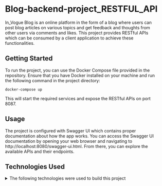 # Blog-backend-project_RESTFUL_API
In_Vogue Blog is an online platform in the form of a blog where users can post blog articles on various topics and get feedback and thoughts from other 
users via comments and likes. This project provides RESTful APIs which can be consumed by a client application to achieve these functionalities.
## Getting Started
To run the project, you can use the Docker Compose file provided in the repository.
Ensure that you have Docker installed on your machine and run the following command in the project directory:

```
docker-compose up

```
This will start the required services and expose the RESTful APIs on port 8087.


## Usage
The project is configured with Swagger UI which contains proper documentation about how the app works. You can access the Swagger UI documentation by opening 
your web browser and navigating to http://localhost:8080/swagger-ui.html. From there, you can explore the available APIs and their endpoints.

## Technologies Used
<details>
<summary>The following technologies were used to build this project </summary>

* Spring Boot
* Spring Security
* JWT 
* OAuth2
* PostgreSQL or MySQL
* Redis
* Kafka
* Git
* Spring Data JPA
* JUnit/Mockito
</details>



